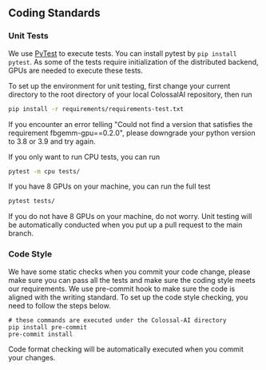 ## Coding Standards

### Unit Tests
We use [PyTest](https://docs.pytest.org/en/latest/) to execute tests. You can install pytest by `pip install pytest`. As some of the tests require initialization of the distributed backend, GPUs are needed to execute these tests.

To set up the environment for unit testing, first change your current directory to the root directory of your local ColossalAI repository, then run
```bash
pip install -r requirements/requirements-test.txt
```
If you encounter an error telling "Could not find a version that satisfies the requirement fbgemm-gpu==0.2.0", please downgrade your python version to 3.8 or 3.9 and try again.

If you only want to run CPU tests, you can run

```bash
pytest -m cpu tests/
```

If you have 8 GPUs on your machine, you can run the full test

```bash
pytest tests/
```

If you do not have 8 GPUs on your machine, do not worry. Unit testing will be automatically conducted when you put up a pull request to the main branch.


### Code Style

We have some static checks when you commit your code change, please make sure you can pass all the tests and make sure the coding style meets our requirements. We use pre-commit hook to make sure the code is aligned with the writing standard. To set up the code style checking, you need to follow the steps below.

```shell
# these commands are executed under the Colossal-AI directory
pip install pre-commit
pre-commit install
```

Code format checking will be automatically executed when you commit your changes.
